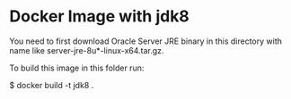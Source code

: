 
Docker Image with jdk8
===============

You need to first download Oracle Server JRE binary in this directory with name like server-jre-8u*-linux-x64.tar.gz.

To build this image in this folder run:

$ docker build -t jdk8 .
